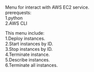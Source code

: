 Menu for interact with AWS EC2 service.<br>
prerequests:<br>
1.python<br>
2.AWS CLI<br>

This menu include:<br>
1.Deploy instances.<br>
2.Start instances by ID.<br>
3.Stop instances by ID.<br>
4.Terminate instance.<br>
5.Describe instances.<br>
6.Terminate all instances.<br>
